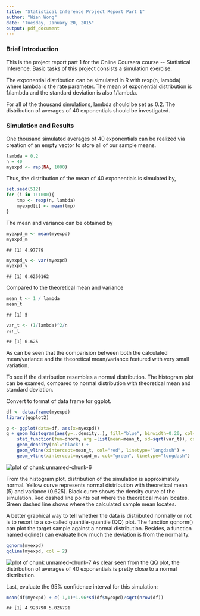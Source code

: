 ```yaml
---
title: "Statistical Inference Project Report Part 1"
author: "Wien Wong"
date: "Tuesday, January 20, 2015"
output: pdf_document
---
```


### Brief Introduction

This is the project report part 1 for the Online Coursera course -- Statistical Inference. Basic tasks of this project consists a simulation exercise.

The exponential distribution can be simulated in R with rexp(n, lambda) where lambda is the rate parameter. The mean of exponential distribution is 1/lambda and the standard deviation is also 1/lambda. 

For all of the thousand simulations, lambda should be set as 0.2. The distribution of averages of 40 exponentials should be investigated. 

### Simulation and Results

One thousand simulated averages of 40 exponentials can be realized via creation of an empty vector to store all of our sample means.


```r
lambda = 0.2
n = 40
myexpd <- rep(NA, 1000)
```

Thus, the distribution of the mean of 40 exponentials is simulated by,


```r
set.seed(512)
for (i in 1:1000){
    tmp <- rexp(n, lambda)
    myexpd[i] <- mean(tmp) 
}
```

The mean and variance can be obtained by


```r
myexpd_m <- mean(myexpd)
myexpd_m
```

```
## [1] 4.97779
```

```r
myexpd_v <- var(myexpd)
myexpd_v
```

```
## [1] 0.6250162
```

Compared to the theoretical mean and variance


```r
mean_t <- 1 / lambda
mean_t
```

```
## [1] 5
```

```r
var_t <- (1/lambda)^2/n
var_t
```

```
## [1] 0.625
```

As can be seen that the comparision between both the calculated mean/variance and the theoretical mean/variance featured with very small variation.

To see if the distribution resembles a normal distribution. The histogram plot can be examed, compared to normal distribution with theoretical mean and standard deviation.

Convert to format of data frame for ggplot.

```r
df <- data.frame(myexpd)
library(ggplot2)
```


```r
g <- ggplot(data=df, aes(x=myexpd)) 
g + geom_histogram(aes(y=..density..), fill="blue", binwidth=0.20, col="black") +
    stat_function(fun=dnorm, arg =list(mean=mean_t, sd=sqrt(var_t)), color="yellow") + 
    geom_density(col="black") + 
    geom_vline(xintercept=mean_t, col="red", linetype="longdash") + 
    geom_vline(xintercept=myexpd_m, col="green", linetype="longdash")
```

![plot of chunk unnamed-chunk-6](figure/unnamed-chunk-6-1.png) 

From the histogram plot, distribution of the simulation is approximately normal. Yellow curve represents normal distribution with theoretical mean (5) and variance (0.625). Black curve shows the density curve of the simulation. Red dashed line points out where the theoretical mean locates. Green dashed line shows where the calculated sample mean locates.

A better graphical way to tell whether the data is distributed normally or not is to resort to a so-called quantile-quantile (QQ) plot. The function qqnorm() can plot the target sample against a normal distribution. Besides, a function named qqline() can evaluate how much the deviation is from the normality. 


```r
qqnorm(myexpd)
qqline(myexpd, col = 2)
```

![plot of chunk unnamed-chunk-7](figure/unnamed-chunk-7-1.png) 
As clear seen from the QQ plot, the distribution of averages of 40 exponentials is pretty close to a normal distribution.

Last, evaluate the 95% confidence interval for this simulation:

```r
mean(df$myexpd) + c(-1,1)*1.96*sd(df$myexpd)/sqrt(nrow(df))
```

```
## [1] 4.928790 5.026791
```
